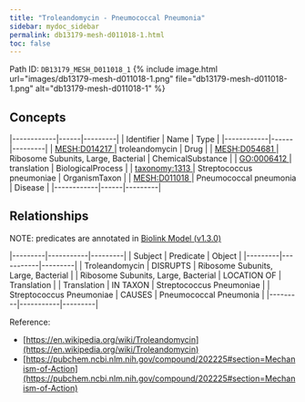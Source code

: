```yaml
---
title: "Troleandomycin - Pneumococcal Pneumonia"
sidebar: mydoc_sidebar
permalink: db13179-mesh-d011018-1.html
toc: false 
---
```



Path ID: `DB13179_MESH_D011018_1`
{% include image.html url="images/db13179-mesh-d011018-1.png" file="db13179-mesh-d011018-1.png" alt="db13179-mesh-d011018-1" %}

## Concepts

|------------|------|---------|
| Identifier | Name | Type    |
|------------|------|---------|
| <a href="https://identifiers.org/MESH:D014217">MESH:D014217 </a> | troleandomycin | Drug |
| <a href="https://identifiers.org/MESH:D054681">MESH:D054681 </a> | Ribosome Subunits, Large, Bacterial | ChemicalSubstance |
| <a href="https://identifiers.org/GO:0006412">GO:0006412 </a> | translation | BiologicalProcess |
| <a href="https://identifiers.org/taxonomy:1313">taxonomy:1313 </a> | Streptococcus pneumoniae | OrganismTaxon |
| <a href="https://identifiers.org/MESH:D011018">MESH:D011018 </a> | Pneumococcal pneumonia | Disease |
|------------|------|---------|

## Relationships


NOTE: predicates are annotated in <a href="https://github.com/biolink/biolink-model/releases/tag/v1.3.0">Biolink Model (v1.3.0)</a>

|---------|-----------|---------|
| Subject | Predicate | Object  |
|---------|-----------|---------|
| Troleandomycin | DISRUPTS | Ribosome Subunits, Large, Bacterial |
| Ribosome Subunits, Large, Bacterial | LOCATION OF | Translation |
| Translation | IN TAXON | Streptococcus Pneumoniae |
| Streptococcus Pneumoniae | CAUSES | Pneumococcal Pneumonia |
|---------|-----------|---------|

Reference: 
  - [https://en.wikipedia.org/wiki/Troleandomycin](https://en.wikipedia.org/wiki/Troleandomycin)
  - [https://pubchem.ncbi.nlm.nih.gov/compound/202225#section=Mechanism-of-Action](https://pubchem.ncbi.nlm.nih.gov/compound/202225#section=Mechanism-of-Action)
